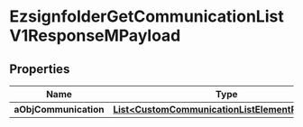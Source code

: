 

# EzsignfolderGetCommunicationListV1ResponseMPayload

## Properties

Name | Type | Description | Notes
------------ | ------------- | ------------- | -------------
**aObjCommunication** | [**List&lt;CustomCommunicationListElementResponse&gt;**](CustomCommunicationListElementResponse.md) |  | 




